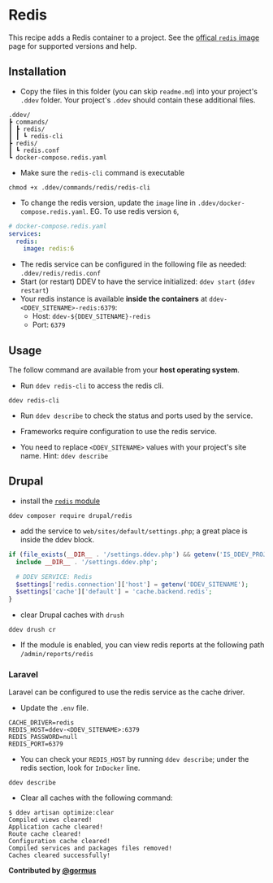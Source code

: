 # Redis

This recipe adds a Redis container to a project. See the [offical `redis` image](https://hub.docker.com/_/redis) page for supported versions and help.

## Installation

* Copy the files in this folder (you can skip `readme.md`) into your project's `.ddev` folder. Your project's `.ddev` should contain these additional files.

```
.ddev/
┣ commands/
┃ ┣ redis/
┃ ┃ ┗ redis-cli
┣ redis/
┃ ┗ redis.conf
┗ docker-compose.redis.yaml
```

* Make sure the `redis-cli` command is executable

```shell
chmod +x .ddev/commands/redis/redis-cli
```

* To change the redis version, update the `image` line in `.ddev/docker-compose.redis.yaml`. EG. To use redis version `6`,

```yaml
# docker-compose.redis.yaml
services:
  redis:
    image: redis:6
```

* The redis service can be configured in the following file as needed: `.ddev/redis/redis.conf`
* Start (or restart) DDEV to have the service initialized: `ddev start` (`ddev restart`)
* Your redis instance is available **inside the containers** at `ddev-<DDEV_SITENAME>-redis:6379`:
  * Host: `ddev-${DDEV_SITENAME}-redis`
  * Port: `6379`

## Usage

The follow command are available from your **host operating system**.

* Run `ddev redis-cli` to access the redis cli.

```shell
ddev redis-cli
```

* Run `ddev describe` to check the status and ports used by the service.

* Frameworks require configuration to use the redis service.
* You need to replace `<DDEV_SITENAME>` values with your project's site name. Hint: `ddev describe`

## Drupal

* install the [`redis` module](https://www.drupal.org/project/redis)

```shell
ddev composer require drupal/redis
```

* add the service to `web/sites/default/settings.php`; a great place is inside the ddev block.

```php
if (file_exists(__DIR__ . '/settings.ddev.php') && getenv('IS_DDEV_PROJECT') == 'true') {
  include __DIR__ . '/settings.ddev.php';

  # DDEV SERVICE: Redis
  $settings['redis.connection']['host'] = getenv('DDEV_SITENAME');
  $settings['cache']['default'] = 'cache.backend.redis';
}
```

* clear Drupal caches with `drush`

```shell
ddev drush cr
```

* If the module is enabled, you can view redis reports at the following path `/admin/reports/redis`

### Laravel

Laravel can be configured to use the redis service as the cache driver.

* Update the `.env` file.

```env
CACHE_DRIVER=redis
REDIS_HOST=ddev-<DDEV_SITENAME>:6379
REDIS_PASSWORD=null
REDIS_PORT=6379
```

* You can check your `REDIS_HOST` by running `ddev describe`; under the redis section, look for `InDocker` line.

```shell
ddev describe
```

* Clear all caches with the following command:

```shell
$ ddev artisan optimize:clear
Compiled views cleared!
Application cache cleared!
Route cache cleared!
Configuration cache cleared!
Compiled services and packages files removed!
Caches cleared successfully!
```

**Contributed by [@gormus](https://github.com/gormus)**
